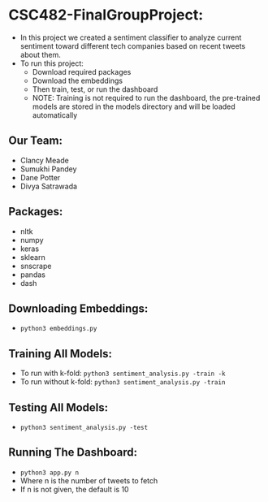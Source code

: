 # CSC482-FinalGroupProject:
- In this project we created a sentiment classifier to analyze current sentiment toward different tech companies based on recent tweets about them. 
- To run this project: 
    - Download required packages 
    - Download the embeddings 
    - Then train, test, or run the dashboard
    - NOTE: Training is not required to run the dashboard, the pre-trained models are stored in the models directory and will be loaded automatically 

## Our Team:
- Clancy Meade 
- Sumukhi Pandey 
- Dane Potter 
- Divya Satrawada

## Packages: 
- nltk
- numpy 
- keras 
- sklearn 
- snscrape 
- pandas 
- dash 

## Downloading Embeddings: 
- `python3 embeddings.py`

## Training All Models: 
- To run with k-fold: 
`python3 sentiment_analysis.py -train -k`
- To run without k-fold: 
`python3 sentiment_analysis.py -train`

## Testing All Models: 
- `python3 sentiment_analysis.py -test`

## Running The Dashboard:
- `python3 app.py n`
- Where n is the number of tweets to fetch
- If n is not given, the default is 10
